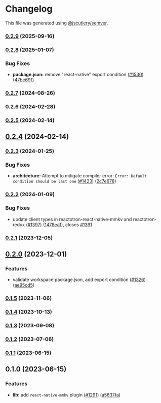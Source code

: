 # Changelog

This file was generated using [@jscutlery/semver](https://github.com/jscutlery/semver).

### [0.2.9](https://github.com/infinitered/reactotron/compare/reactotron-react-native-mmkv@0.2.8...reactotron-react-native-mmkv@0.2.9) (2025-09-16)

### [0.2.8](https://github.com/infinitered/reactotron/compare/reactotron-react-native-mmkv@0.2.7...reactotron-react-native-mmkv@0.2.8) (2025-01-07)


### Bug Fixes

* **package.json:** remove "react-native" export condition ([#1530](https://github.com/infinitered/reactotron/issues/1530)) ([47be69f](https://github.com/infinitered/reactotron/commit/47be69fae1e410a22907893a69474857a3e5a854))

### [0.2.7](https://github.com/infinitered/reactotron/compare/reactotron-react-native-mmkv@0.2.6...reactotron-react-native-mmkv@0.2.7) (2024-08-26)

### [0.2.6](https://github.com/infinitered/reactotron/compare/reactotron-react-native-mmkv@0.2.5...reactotron-react-native-mmkv@0.2.6) (2024-02-28)

### [0.2.5](https://github.com/infinitered/reactotron/compare/reactotron-react-native-mmkv@0.2.4...reactotron-react-native-mmkv@0.2.5) (2024-02-14)

## [0.2.4](https://github.com/infinitered/reactotron/compare/reactotron-react-native-mmkv@0.2.3...reactotron-react-native-mmkv@0.2.4) (2024-02-14)

### [0.2.3](https://github.com/infinitered/reactotron/compare/reactotron-react-native-mmkv@0.2.2...reactotron-react-native-mmkv@0.2.3) (2024-01-25)


### Bug Fixes

* **architecture:** Attempt to mitigate compiler error: `Error: Default condition should be last one` ([#1423](https://github.com/infinitered/reactotron/issues/1423)) ([2c7e678](https://github.com/infinitered/reactotron/commit/2c7e678e5afaea79cd01f4ab6e90bd67339fc80a))

### [0.2.2](https://github.com/infinitered/reactotron/compare/reactotron-react-native-mmkv@0.2.1...reactotron-react-native-mmkv@0.2.2) (2024-01-09)


### Bug Fixes

* update client types in reactotron-react-native-mmkv and reactotron-redux ([#1397](https://github.com/infinitered/reactotron/issues/1397)) ([1478ea1](https://github.com/infinitered/reactotron/commit/1478ea176552b9e0e6606a41f4cc2cd3a33fe587)), closes [#1391](https://github.com/infinitered/reactotron/issues/1391)

### [0.2.1](https://github.com/infinitered/reactotron/compare/reactotron-react-native-mmkv@0.2.0...reactotron-react-native-mmkv@0.2.1) (2023-12-05)

## [0.2.0](https://github.com/infinitered/reactotron/compare/reactotron-react-native-mmkv@0.1.5...reactotron-react-native-mmkv@0.2.0) (2023-12-01)


### Features

* validate workspace package.json, add export condition ([#1326](https://github.com/infinitered/reactotron/issues/1326)) ([ae95cd5](https://github.com/infinitered/reactotron/commit/ae95cd536de187ede034e5183ceeb812f356d273))

### [0.1.5](https://github.com/infinitered/reactotron/compare/reactotron-react-native-mmkv@0.1.4...reactotron-react-native-mmkv@0.1.5) (2023-11-06)

### [0.1.4](https://github.com/infinitered/reactotron/compare/reactotron-react-native-mmkv@0.1.3...reactotron-react-native-mmkv@0.1.4) (2023-10-13)

### [0.1.3](https://github.com/infinitered/reactotron/compare/reactotron-react-native-mmkv@0.1.2...reactotron-react-native-mmkv@0.1.3) (2023-09-08)

### [0.1.2](https://github.com/infinitered/reactotron/compare/reactotron-react-native-mmkv@0.1.1...reactotron-react-native-mmkv@0.1.2) (2023-07-06)

### [0.1.1](https://github.com/infinitered/reactotron/compare/reactotron-react-native-mmkv@0.1.0...reactotron-react-native-mmkv@0.1.1) (2023-06-15)

## 0.1.0 (2023-06-15)


### Features

* **lib:** add `react-native-mmkv` plugin ([#1291](https://github.com/infinitered/reactotron/issues/1291)) ([a5637fa](https://github.com/infinitered/reactotron/commit/a5637fae2a3eabcea27cc491d13d0174c46be9e9))
